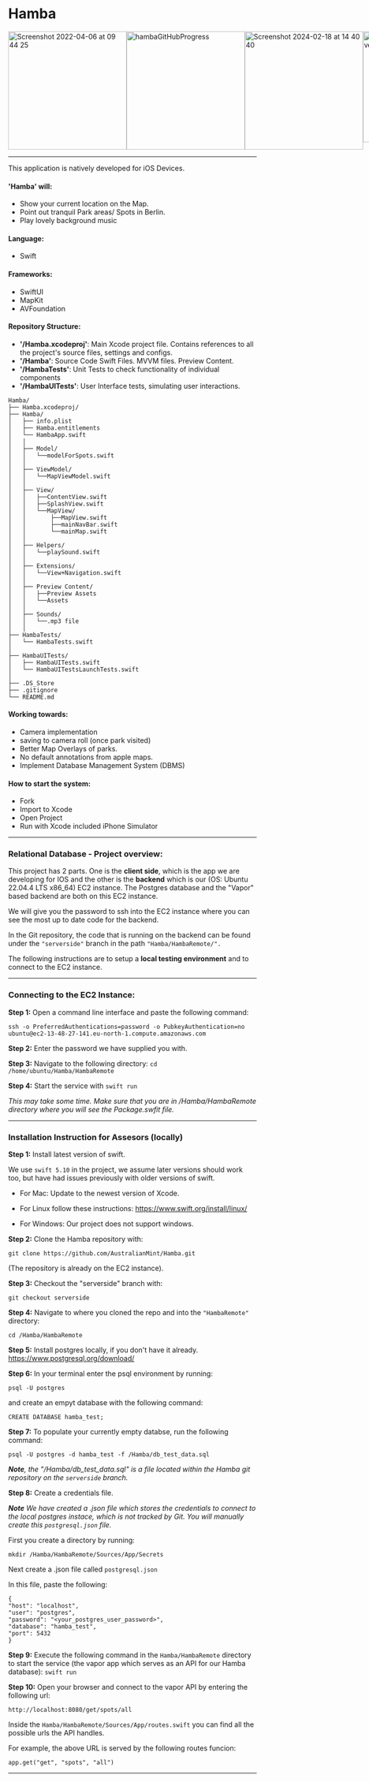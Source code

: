 # Hamba

<div style="display: flex;">
  <img width="240,5" alt="Screenshot 2022-04-06 at 09 44 25" src="https://user-images.githubusercontent.com/43207309/161922518-e9301690-4d47-4364-a4de-fd4aec1b1528.png">
  <img width="240,5" alt="hambaGitHubProgress" src="https://github.com/AustralianMint/Hamba/assets/43207309/50f54d4e-8900-4d23-b5b3-51d2e1de2bec">
  <img width="240,5" alt="Screenshot 2024-02-18 at 14 40 40" src="https://github.com/AustralianMint/Hamba/assets/43207309/6e48c2aa-265b-449f-8687-e3a4b901fb4d">
  <img width="225" alt="Gif of current Hamba 2.0 version" src="https://github.com/AustralianMint/Hamba/assets/43207309/c2804663-2dd9-450a-a3f8-6b319de5223e">
</div>

--- 


This application is natively developed for iOS Devices.

#### **'Hamba' will**:
- Show your current location on the Map.
- Point out tranquil Park areas/ Spots in Berlin.
- Play lovely background music

#### **Language**: 
- Swift

#### **Frameworks**: 
- SwiftUI 
- MapKit 
- AVFoundation

#### **Repository Structure**:

- **'/Hamba.xcodeproj'**: Main Xcode project file. Contains references to all the project's source files, settings and configs.
- **'/Hamba'**: Source Code Swift Files. MVVM files. Preview Content.
- **'/HambaTests'**: Unit Tests to check functionality of individual components
- **'/HambaUITests'**: User Interface tests, simulating user interactions.

```
Hamba/
├── Hamba.xcodeproj/  
├── Hamba/             
│   ├── info.plist
│   ├── Hamba.entitlements
│   └── HambaApp.swift
│   │
│   ├── Model/
│   │   └──modelForSpots.swift
│   │
│   ├── ViewModel/
│   │   └──MapViewModel.swift
│   │
│   ├── View/
│   │   ├──ContentView.swift
│   │   ├──SplashView.swift
│   │   └──MapView/
│   │       ├──MapView.swift
│   │       ├──mainNavBar.swift
│   │       └──mainMap.swift
│   │  
│   ├── Helpers/
│   │   └──playSound.swift
│   │
│   ├── Extensions/
│   │   └──View+Navigation.swift
│   │
│   ├── Preview Content/
│   │   ├──Preview Assets
│   │   └──Assets
│   │
│   ├── Sounds/
│   │   └──.mp3 file
│   │
├── HambaTests/
│   └── HambaTests.swift
│
├── HambaUITests/
│   ├── HambaUITests.swift
│   └── HambaUITestsLaunchTests.swift
│
├── .DS_Store
├── .gitignore
└── README.md

```

#### **Working towards**:
- Camera implementation
- saving to camera roll (once park visited)
- Better Map Overlays of parks.
- No default annotations from apple maps.
- Implement Database Management System (DBMS)

#### **How to start the system**: 

- Fork
- Import to Xcode
- Open Project
- Run with Xcode included iPhone Simulator

---

### Relational Database - Project overview:

This project has 2 parts. One is the **client side**, which is the app we are developing for IOS and the other is the **backend** which is our (OS: Ubuntu 22.04.4 LTS x86_64) EC2 instance. The Postgres database and the "Vapor" based backend are both on this EC2 instance.

We will give you the password to ssh into the EC2 instance where you can see the most up to date code for the backend. 

In the Git repository, the code that is running on the backend can be found under the ```"serverside"``` branch in the path ```"Hamba/HambaRemote/".```

The following instructions are to setup a **local testing environment** and to connect to the EC2 instance.  


---

### Connecting to the EC2 Instance:

**Step 1:** Open a command line interface and paste the following command:

```
ssh -o PreferredAuthentications=password -o PubkeyAuthentication=no ubuntu@ec2-13-48-27-141.eu-north-1.compute.amazonaws.com
```

**Step 2:** Enter the password we have supplied you with.

**Step 3:** Navigate to the following directory:
```cd /home/ubuntu/Hamba/HambaRemote```


**Step 4:** Start the service with ```swift run``` 
 
*This may take some time. Make sure that you are in /Hamba/HambaRemote directory where you will see the Package.swfit file.*

---


### Installation Instruction for Assesors (locally)

**Step 1:** Install latest version of swift. </br>


We use ```swift 5.10``` in the project, we assume later versions should work too, but have had issues previously with older versions of swift.

- For Mac: Update to the newest version of Xcode.

- For Linux follow these instructions: https://www.swift.org/install/linux/ 

- For Windows: Our project does not support windows.

**Step 2:** Clone the Hamba repository with:   

```git clone https://github.com/AustralianMint/Hamba.git``` 

(The repository is already on the EC2 instance).

**Step 3:** Checkout the "serverside" branch with:

```git checkout serverside```

**Step 4:** Navigate to where you cloned the repo and into the ```"HambaRemote"``` directory:

```cd /Hamba/HambaRemote```


**Step 5:**  Install postgres locally, if you don't have it already.
https://www.postgresql.org/download/


**Step 6:** In your terminal enter the psql environment by running:

```psql -U postgres```


and create an empyt database with the following command:


```CREATE DATABASE hamba_test;```

**Step 7:** To populate your currently empty databse, run the following command:


```psql -U postgres -d hamba_test -f /Hamba/db_test_data.sql```

***Note**, the "/Hamba/db_test_data.sql" is a file located within the Hamba git repository on the ```serverside``` branch.* 


**Step 8:** Create a credentials file.

***Note** We have created a .json file which stores the credentials to connect to the local postgres instace, which is not tracked by Git. You will manually create this ```postgresql.json``` file.*

First you create a directory by running:

```mkdir /Hamba/HambaRemote/Sources/App/Secrets```

Next create a .json file called ```postgresql.json```

In this file, paste the following:

```
{
"host": "localhost",
"user": "postgres",
"password": "<your_postgres_user_password>",
"database": "hamba_test",
"port": 5432
}
```


**Step 9:** Execute the following command in the ```Hamba/HambaRemote``` directory to start the service (the vapor app which serves as an API for our Hamba database): ```swift run```


**Step 10:** Open your browser and connect to the vapor API by entering the following url:

```http://localhost:8080/get/spots/all```

Inside the ```Hamba/HambaRemote/Sources/App/routes.swift``` you can find all the possible urls the API handles.

For example, the above URL is served by the following routes funcion:

```app.get("get", "spots", "all")```

---
